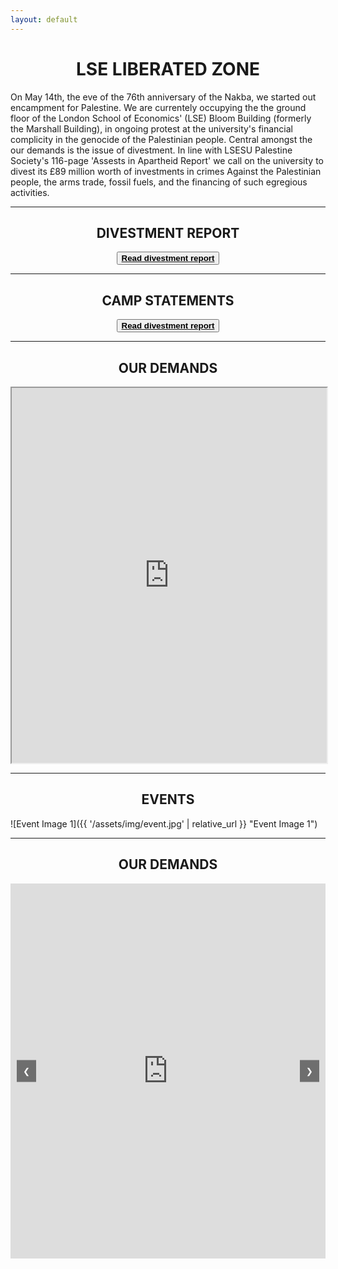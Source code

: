 ```yaml
---
layout: default
---
```


<h1 style="text-align: center;">LSE LIBERATED ZONE</h1>

On May 14th, the eve of the 76th anniversary of the Nakba, we started out encampment for Palestine. We are currentely occupying the the ground floor of the London School of Economics' (LSE) Bloom Building (formerly the Marshall Building), in ongoing protest at the university's financial complicity in the genocide of the Palestinian people. Central amongst the our demands is the issue of divestment. In line with LSESU Palestine Society's 116-page 'Assests in Apartheid Report' we call on the university to divest its £89 million worth of investments in crimes Against the Palestinian people, the arms trade, fossil fuels, and the financing of such egregious activities.

---

<h2 style="text-align: center;">DIVESTMENT REPORT</h2>
<button style="display: block; margin: 0 auto;"><a href="https://lsepalestine.github.io/documents/LSESUPALESTINE-Assets-in-Apartheid-2024-Web.pdf" target="_blank"><strong style="color: black;">Read divestment report</strong></a></button>

---

<h2 style="text-align: center;">CAMP STATEMENTS</h2>
<button style="display: block; margin: 0 auto;"><a href="https://lsepalestine.github.io/documents/LSESUPALESTINE-Assets-in-Apartheid-2024-Web.pdf" target="_blank"><strong style="color: black;">Read divestment report</strong></a></button>

---

<h2 style="text-align: center;">OUR DEMANDS</h2>

<iframe src="https://lseliberatedzone.github.io/document/demands.pdf" width="100%" height="600px">
This browser does not support PDFs. Please download the PDF to view it: 
<a href="https://lseliberatedzone.github.io/document/demands.pdf">Download PDF</a>.
</iframe>

---

<h2 style="text-align: center;">EVENTS</h2>

![Event Image 1]({{ '/assets/img/event.jpg' | relative_url }} "Event Image 1")

---
<h2 style="text-align: center;">OUR DEMANDS</h2>

<div class="carousel">
    <button class="prev" onclick="moveSlide(-1)">❮</button>
    <div class="carousel-container">
        <iframe src="https://lseliberatedzone.github.io/document/1.PNG" class="carousel-slide"></iframe>
        <iframe src="https://lseliberatedzone.github.io/document/2.PNG" class="carousel-slide"></iframe>
        <iframe src="https://lseliberatedzone.github.io/document/3.PNG" class="carousel-slide"></iframe>
        <iframe src="https://lseliberatedzone.github.io/document/4.PNG" class="carousel-slide"></iframe>
        <iframe src="https://lseliberatedzone.github.io/document/5.PNG" class="carousel-slide"></iframe>
        <iframe src="https://lseliberatedzone.github.io/document/6.PNG" class="carousel-slide"></iframe>
        <iframe src="https://lseliberatedzone.github.io/document/7.PNG" class="carousel-slide"></iframe>
        <iframe src="https://lseliberatedzone.github.io/document/8.PNG" class="carousel-slide"></iframe>
        <iframe src="https://lseliberatedzone.github.io/document/9.PNG" class="carousel-slide"></iframe>
        <iframe src="https://lseliberatedzone.github.io/document/10.PNG" class="carousel-slide"></iframe>
    </div>
    <button class="next" onclick="moveSlide(1)">❯</button>
</div>

<style>
    .carousel {
        position: relative;
        width: 100%;
        max-width: 800px;
        margin: auto;
        overflow: hidden;
    }

    .carousel-container {
        display: flex;
        transition: transform 0.5s ease-in-out;
    }

    .carousel-slide {
        min-width: 100%;
        height: 600px;
        border: none; /* Remove iframe borders */
    }

    .prev, .next {
        position: absolute;
        top: 50%;
        transform: translateY(-50%);
        background-color: rgba(0, 0, 0, 0.5);
        color: white;
        border: none;
        padding: 10px;
        cursor: pointer;
        z-index: 10;
    }

    .prev {
        left: 10px;
    }

    .next {
        right: 10px;
    }
</style>

<script>
    let slideIndex = 0;

    function moveSlide(n) {
        const slides = document.querySelectorAll('.carousel-slide');
        slideIndex = (slideIndex + n + slides.length) % slides.length;
        document.querySelector('.carousel-container').style.transform = `translateX(${-slideIndex * 100}%)`;
    }
</script>
